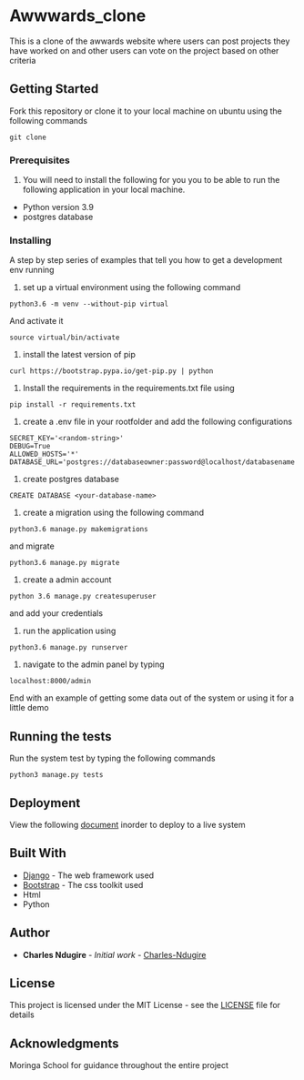 # Awwwards_clone

This is a clone of the awwards website where users can post projects they have worked on and other users can vote on the project based on other criteria


## Getting Started

Fork this repository or clone it to your local machine on ubuntu using the following commands
```
git clone 
```

### Prerequisites

1. You will need to install the following for you you to be able to run the following application in your local machine.
* Python version 3.9
* postgres database

### Installing

A step by step series of examples that tell you how to get a development env running

1. set up a virtual environment using the following command

```
python3.6 -m venv --without-pip virtual
```

And activate it

```
source virtual/bin/activate
```
1. install the latest version of pip

```
curl https://bootstrap.pypa.io/get-pip.py | python
```

1. Install the requirements in the requirements.txt file using
```
pip install -r requirements.txt
```
1. create a .env file in your rootfolder and add the following configurations
```
SECRET_KEY='<random-string>'
DEBUG=True
ALLOWED_HOSTS='*'
DATABASE_URL='postgres://databaseowner:password@localhost/databasename'
```
1. create postgres database
```
CREATE DATABASE <your-database-name>
```
1. create a migration using the following command
```
python3.6 manage.py makemigrations
```

and migrate
```
python3.6 manage.py migrate
```
1. create a admin account
```
python 3.6 manage.py createsuperuser
```
and add your credentials

1. run the application using 
```
python3.6 manage.py runserver
```
1. navigate to the admin panel by typing 
```
localhost:8000/admin
```


End with an example of getting some data out of the system or using it for a little demo

## Running the tests

Run the system test by typing the following commands
```
python3 manage.py tests
```

## Deployment

View the following [document](https://github.com/jakhax/deploying-django-to-heroku-manual) inorder to deploy to a live system

## Built With

* [Django](https://www.djangoproject.com/download/) - The web framework used
* [Bootstrap](https://getbootstrap.com) - The css toolkit used
* Html
* Python


## Author

* **Charles Ndugire** - *Initial work* - [Charles-Ndugire](https://github.com/Charles-Ndugire)

## License

This project is licensed under the MIT License - see the [LICENSE](LICENSE) file for details

## Acknowledgments

Moringa School for guidance throughout the entire project
